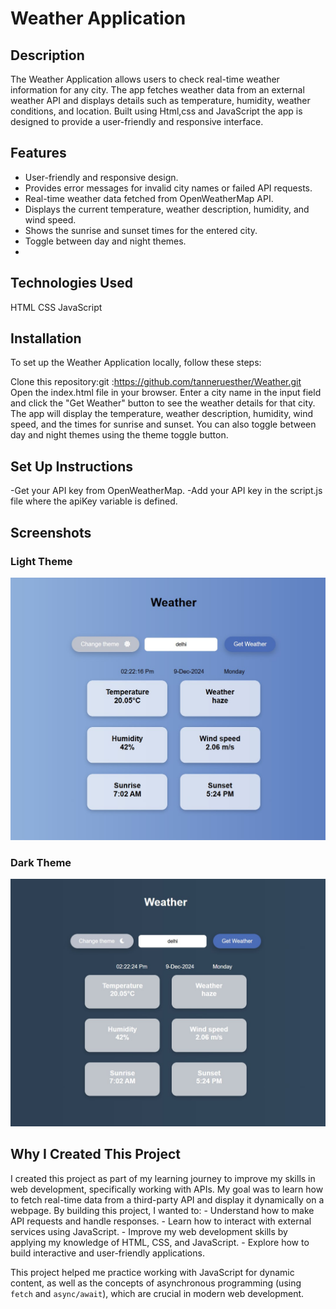 # Weather Application

## Description
The Weather Application allows users to check real-time weather information for any city. 
The app fetches weather data from an external weather API and displays details such as temperature, humidity, weather conditions, and location. 
Built using Html,css and JavaScript
the app is designed to provide a user-friendly and responsive interface.

## Features
- User-friendly and responsive design.
- Provides error messages for invalid city names or failed API requests.
- Real-time weather data fetched from OpenWeatherMap API.
- Displays the current temperature, weather description, humidity, and wind speed.
- Shows the sunrise and sunset times for the entered city.
- Toggle between day and night themes.
- 
## Technologies Used
HTML
CSS
JavaScript

## Installation
To set up the Weather Application locally, follow these steps:

Clone this repository:git :https://github.com/tanneruesther/Weather.git
Open the index.html file in your browser.
Enter a city name in the input field and click the "Get Weather" button to see the weather details for that city.
The app will display the temperature, weather description, humidity, wind speed, and the times for sunrise and sunset.
You can also toggle between day and night themes using the theme toggle button.

## Set Up Instructions

-Get your API key from OpenWeatherMap.
-Add your API key in the script.js file where the apiKey variable is defined.

## Screenshots
### Light Theme
![Weather App - Light Theme](assets/weatherapp.jpg)

### Dark Theme
![Weather App - Dark Theme](assets/weatherapp-dark-theme.jpg)

## Why I Created This Project
I created this project as part of my learning journey to improve my skills in web development, specifically working with APIs.
My goal was to learn how to fetch real-time data from a third-party API and display it dynamically on a webpage.
By building this project, I wanted to:
            - Understand how to make API requests and handle responses.
            - Learn how to interact with external services using JavaScript.
            - Improve my web development skills by applying my knowledge of HTML, CSS, and JavaScript.
            - Explore how to build interactive and user-friendly applications.

This project helped me practice working with JavaScript for dynamic content, as well as the concepts of asynchronous programming (using `fetch` and `async/await`), which are crucial in modern web development.

